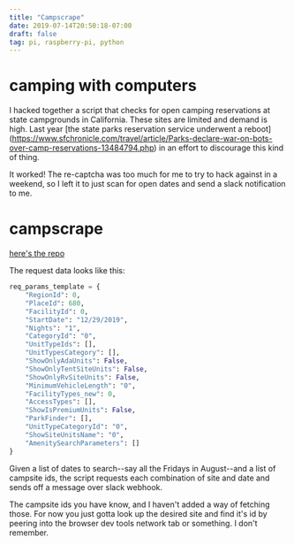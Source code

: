 ```yaml
---
title: "Campscrape"
date: 2019-07-14T20:50:18-07:00
draft: false
tag: pi, raspberry-pi, python
---
```


# camping with computers
I hacked together a script that checks for open camping reservations at state campgrounds in California.
These sites are limited and demand is high. Last year
[the state parks reservation service underwent a reboot]
(https://www.sfchronicle.com/travel/article/Parks-declare-war-on-bots-over-camp-reservations-13484794.php)
in an effort to discourage this kind of thing. 

It worked! The re-captcha was too much for me to try to hack against in a weekend, so I left it to
just scan for open dates and send a slack notification to me.

# campscrape
[here's the repo](https://github.com/jafow/campscrape)

The request data looks like this:
```python
req_params_template = {
    "RegionId": 0,
    "PlaceId": 680,
    "FacilityId": 0,
    "StartDate": "12/29/2019",
    "Nights": "1",
    "CategoryId": "0",
    "UnitTypeIds": [],
    "UnitTypesCategory": [],
    "ShowOnlyAdaUnits": False,
    "ShowOnlyTentSiteUnits": False,
    "ShowOnlyRvSiteUnits": False,
    "MinimumVehicleLength": "0",
    "FacilityTypes_new": 0,
    "AccessTypes": [],
    "ShowIsPremiumUnits": False,
    "ParkFinder": [],
    "UnitTypeCategoryId": "0",
    "ShowSiteUnitsName": "0",
    "AmenitySearchParameters": []
}
```

Given a list of dates to search--say all the Fridays in August--and a list of campsite ids, the script
requests each combination of site and date and sends off a message over slack webhook.

The campsite ids you have know, and I haven't added a way of fetching those. For now you just gotta look up 
the desired site and find it's id by peering into the browser dev tools network tab or something. I don't remember.
